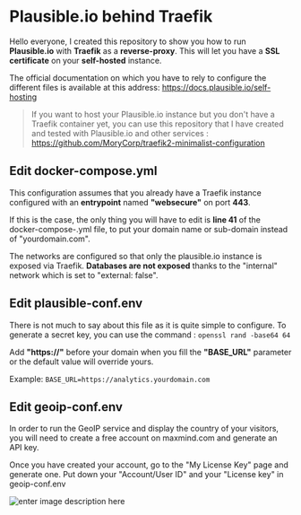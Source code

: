 
# Plausible.io behind Traefik

Hello everyone, I created this repository to show you how to run **Plausible.io** with **Traefik** as a **reverse-proxy**. This will let you have a **SSL certificate** on your **self-hosted** instance.

The official documentation on which you have to rely to configure the different files is available at this address: https://docs.plausible.io/self-hosting

> If you want to host your Plausible.io instance but you don't have a Traefik container yet, you can use this repository that I have created and tested with Plausible.io and other services : https://github.com/MoryCorp/traefik2-minimalist-configuration

## Edit docker-compose.yml

This configuration assumes that you already have a Traefik instance configured with an **entrypoint** named **"websecure"** on port **443**.

If this is the case, the only thing you will have to edit is **line 41** of the docker-compose-.yml file, to put your domain name or sub-domain instead of "yourdomain.com".

The networks are configured so that only the plausible.io instance is exposed via Traefik. **Databases are not exposed** thanks to the "internal" network which is set to "external: false".

## Edit plausible-conf.env

There is not much to say about this file as it is quite simple to configure.
To generate a secret key, you can use the command : ``openssl rand -base64 64``

Add **"https://"** before your domain when you fill the **"BASE_URL"** parameter or the default value will override yours.

Example: ``BASE_URL=https://analytics.yourdomain.com``

## Edit geoip-conf.env

In order to run the GeoIP service and display the country of your visitors, you will need to create a free account on maxmind.com and generate an API key.

Once you have created your account, go to the "My License Key" page and generate one.
Put down your "Account/User ID" and your "License key" in geoip-conf.env 

![enter image description here](https://i.imgur.com/Z6aQoYO.png)
